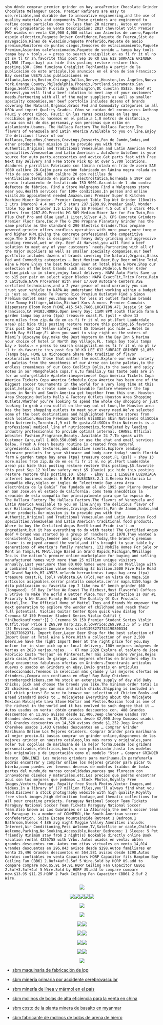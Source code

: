 
```
sbm dónde comprar premier grinder en bay areaPremier Chocolate Grinder Chocolate Melangeur Cocoa. Premier Refiners are easy to use,reliable,and durable due to innovative engineering,and the use of quality materials and components.These grinders are engineered to refine cocoa particles down to less than 20 microns. Autos en venta por el propietario en venta Descripción: 2017 Chevrolet Volt Premier FWD usados en venta $16,900 4,000 millas con Asientos de cuero,Paquete espejo eléctrico,Paquete Driver Confidence,Paquete de Fuerza,Sist.de navegación,Rines de Aleación,Paquete Preferido,Paquete de audio premium,Monitoreo de puntos ciegos,Sensores de estacionamiento,Paquete Premium,Asientos calefaccionados,Paquete de sonido … tampa bay tools tampa bay > tools.« » press to search craigslist.en es fi fr it nl no pt sv tl tr zh.favorite this post Sep 10 KO LEE 612 SURFACE GRINDER $1,850 (Tampa bay) pic hide this posting restore restore this posting.$30. Cómo funciona Craiglist Techlandia A partir de la publicación de este artículo,los anuncios en el área de San Francisco Bay cuestan US$75.Las publicaciones en Atlanta,Austin,Boston,Chicago,Dallas,Denver,Houston,Los Ángeles,Nueva York,Orange County,Philadelphia,Phoenix,Portland,Sacramento,San Diego,Seattle,South Florida y Whashington,DC cuestan US$25. Beef At Harvest,you will find a beef solution to meet any of your customers’ needs.Partnering with all of the major suppliers as well as smaller specialty companies,our beef portfolio includes dozens of brands covering the Natural,Organic,Grass Fed and Commodity categories in all USDA and import Quality Grades. Cómo se cuidan del coronavirus Anthony Fauci y otros cinco. Fauci: En las raras ocasiones en las que recibimos gente,lo hacemos en el patio,a 1,8 metros de distancia,y nunca son más de dos personas,y son personas que están en aislamiento.Usamos. The Hallaca Factory The Hallaca Factory.The flavors of Venezuela and Latin America Available to you on line.Enjoy the delicious flavor of our Hallacas,Tequeños,Cheeses,Cravings,Desserts,Pan de Jamón,Sodas,and other products.Our mission is to provide you with the Authentic,Original and Traditional Venezuelan and Latin American Food specialties.Venezuelan and Latin American … AutoZone AutoZone is your source for auto parts,accessories and advice.Get parts fast with Free Next Day Delivery and Free Store Pick Up at over 5,700 locations. Asadores y parrillas Fabricado con lámina rolada en frío de acero SAE 1080 calibre 20.Cajón para carbón fabricado en lámina negra rolada en frío de acero SAE 1080 calibre 20 con rejillas de ventilación,terminado en pintura electrostática,horneada a 190º con previo tratamiento de fosfatizado ISO 9001.Garantía de 1 año contra defectos de fábrica. Find a Store Walgreens Find a Walgreens store near you.Health services for 100+ conditions.In person and online visits.No appointment needed Amazon.com: Premier Super G Kitchen Machine Mixer Grinder. Premier Compact Table Top Wet Grinder 110volts 2 Ltrs (Maroon) 4.4 out of 5 stars 287.$289.99.Premier Small Wonder Table Top Wet Grinder 1.5 Liter by SS Premier 4.5 out of 5 stars 446.4 offers from $287.89.Preethi MG 509 Medium Mixer Jar for Eco Twin,Eco Plus Chef Pro and Blue Leaf,1 Liter,Silver 4.3. CPS Concrete Grinders Premier Floor Care,Inc.® The G 290 Propane Planetary Grinder has the same profile as the standard G 290 Electric Grinder.This propane powered grinder offers cordless operation with more power,more torque and higher RPM,giving the concrete professional the competitive edge.The G 290 Pro is designed for heavy duty grinding and aggressive coating removal,wet or dry. Beef At Harvest,you will find a beef solution to meet any of your customers’ needs.Partnering with all of the major suppliers as well as smaller specialty companies,our beef portfolio includes dozens of brands covering the Natural,Organic,Grass Fed and Commodity categories … Best Mexican Beer,Buy Beer online Total Wine & More Enjoy the best Mexican Beer at Total Wine & More.Shop our selection of the best brands such as: Corona,Modelo,& More! Order online,pick up in store,enjoy local delivery. NAPA Auto Parts Save up to $15 per pair on select wiper blades: NAPA ExactFit,Trico Force,Rain X Latitude,NAPA ProFormer With over 17,000 AutoCare Centers,ASE certified technicians,and a 2 year peace of mind warranty you can trust your vehicle to NAPA.We understand that working within a budget is just as. Welcome To Puerto Rico Premium Outlets® Find a Simon Premium Outlet near you.Shop more for less at outlet fashion brands like Tommy Hilfiger,Adidas,Michael Kors & more. Premier Cannabis Dispensary Bloom Room PHONE.415.543.7666.LOCATION.471 Jessie St San Francisco,CA 94103.HOURS.Open Every Day: 11AM 8PM south florida farm & garden tampa bay area (tpa) treasure coast,FL (psl) + show 13 more.miles from zip.da de en es fi fr it nl no pt.(Fort Lauderdale area) pic hide this posting restore restore this posting.$5.favorite this post Sep 12 Yellow safety vest $5 (Davie) pic hide … Hotel In North Bay Village,FL When you want to stay right on the waters of Miami’s Biscayne Bay,make the Best Western On the Bay Inn & Marina your choice of hotel in North Bay Village,FL. tampa bay tools tampa bay > tools.« » press to search craigslist.en es fi fr it nl no pt sv tl tr zh.favorite this post Sep 10 KO LEE 612 SURFACE GRINDER $1,850 (Tampa bay… HOME La Michoacana Share the tradition of flavor exploration with those that matter the most.Explore our wide variety of paletas from the smoothness of our Arroz con Leche paletas,to the endless creaminess of our Coco CoolStix Bolis,to the sweet and spicy notes in our Mangohelada cups.T u,tu familia,y tus taste buds are in for an unforgettable #paleteriaexperience! Copa America Tickets Copa America Tickets Copa America Schedule.Copa America has been one of the biggest soccer tournaments in the world for a very long time at this point,helping to create some unbelievable fanfare whenever the top teams in North and South America get together from this one. Houston Area Shopping Outlets Malls & Factory Outlets Houston Area Shopping Outlets.Whether you’re looking to spend the whole day shopping or just looking to grab a new outfit on the way out of town,the Houston area has the best shopping outlets to meet your every need.We’ve selected some of the best destinations and highlighted favorite stores from each location.Houston Premium Outlets GliSODin Skin Nutrients GliSODin Skin Nutrients,Toronto.1,9 mil Me gusta.GliSODin Skin Nutrients is a professional medical line of nutricosmetics,formulated by leading industry professionals to provide optimal internal. CHANEL Official Website: Fashion,Fragrance,Beauty. Available 24 7.To speak with Customer Care,call 1.800.550.0005 or use the chat and email services below. Fresh A Fresh beauty routine is created from natural ingredients,rich textures,and addictive scents.Explore leading skincare products for your skincare and body care today! south florida farm & garden tampa bay area (tpa) treasure coast,FL (psl) + show 13 more.miles from zip.da de en es fi fr it nl no pt.(Fort Lauderdale area) pic hide this posting restore restore this posting.$5.favorite this post Sep 12 Yellow safety vest $5 (Davie) pic hide this posting restore restore this posting.$0. Ebay  · Ebay 1.1 1 LISBETH LUZURIAGA internet business models E BAY.E BUSSINES.2.1 3.Reseña Histórica La compañía eBay,siglas en ingles de “electronic Bay area área electrónica de la Bahía” fue fundada en el año 1995 por Pierre Omydiar en San Jose,en el estado de California; como tema anecdótico la creación de esta compañía fue principalmente para que la esposa de. The Hallaca Factory The Hallaca Factory.The flavors of Venezuela and Latin America Available to you on line.Enjoy the delicious flavor of our Hallacas,Tequeños,Cheeses,Cravings,Desserts,Pan de Jamón,Sodas,and other products.Our mission is to provide you with the Authentic,Original and Traditional Venezuelan and Latin American Food specialties.Venezuelan and Latin American traditional food products. Where to buy the Certified Angus Beef® brand Pride isn't an ingredient,but it has everything to do with taste! The Certified Angus Beef ® brand was started by a group of ranchers in 1978.They wanted a consistently tasty,tender and juicy steak.Today,the brand's premium flavor is enjoyed around the world,and it's brought to your table by generations of America's family ranchers. 132 Mobile Homes For Sale or Rent in Tampa,FL MHVillage Based in Grand Rapids,Michigan,MHVillage Inc.is the nation’s premier online marketplace for buying and selling manufactured homes with more than 25 million unique visitors annually.Last year,more than 80,000 homes were sold on MHVillage with a combined transaction value exceeding $3 billion.2600 Five Mile Road NE Grand Rapids,MI 49525 orlando herramientas tampa bay area (tpa) treasure coast,FL (psl) valdosta,GA (vld).ver en vista de mapa.Sin artículos asignables.cerrar pantalla completa.cerrar mapa.$150.haga de ésta publicación su favorita sep 7 like new 6" bench grinder $60 (longwood). SF Bay Coffee We Roast The Richest,Most Flavorful Coffees & Strive To Make The World A Better Place.Your Satisfaction Is Our #1 Priority & We Stand Firmly Behind The Quality Of Our Products Mattel,Inc. The Official Home of Mattel Toys and Brands We empower the next generation to explore the wonder of childhood and reach their full potential. Violins Guitar Center Open quick view dialog for Cremona SV 150 Premier Student Series Violin Outfit { "inCheckoutPromo":[] } Cremona SV 150 Premier Student Series Violin Outfit.Your Price $ 269.99 msrp:325.0,lowPrice:269.99.3.5 of 5 stars (3) Reviews.Compare Compare Now site51398273744190800334 1398177062371. Import Beer,Lager Beer Shop for the best selection of Import Beer at Total Wine & More.With a collection of over 2,500 beers,we have the right Import Beer at the right price for you.Buy online for in stoe pick up or local delivery. 100+ mejores imágenes de Verjas en 2020 verjas,rejas.  · 07 may 2020 Explora el tablero de Jose Fabricio Costa "Verjas" en Pinterest.Ver más ideas sobre Verjas,Rejas para casas,Puertas de garage. Las mejores ofertas en Grinders eBay En eBay encuentras fabulosas ofertas en Grinders.Encontrarás artículos nuevos o usados en Grinders en eBay.Envío gratis en artículos seleccionados.Tenemos la selección más grande y las mejores ofertas en Grinders.¡Compra con confianza en eBay! Buy Baby Chickens strombergschickens.com We stock an extensive supply of day old Baby Chicks; pick and choose the breeds you like.The minimum order total is 25 chickens,and you can mix and match chicks.Shipping is included in all chick prices! Be sure to browse our selection of Chicken Books and Breed Standard Books to … Molcajetes Everything about the Molcajete Mexican Molcajete Lava Stone Mortar and Pestle.Mexican food is one of the richest in the world and it has evolved to such degree that it … Autos usados en venta: obtén grandes descuentos con. 488 Grandes descuentos en 11,985 avisos desde $2,400.Jeep Cherokee usados 707 Grandes descuentos en 15,919 avisos desde $2,900.Jeep Compass usados 691 Grandes descuentos en 14,328 avisos desde $1,252.Jeep Grand Cherokee usados 1,403 Grandes descuentos en … Comprar Grinder Marihuana Online Los Mejores Grinders. Comprar Grinder para marihuana al mejor precio.Si buscas comprar un grinder online,disponemos de los mejores grinder en nuestro catálogo,los más raros y originales,para moler tus cogollos de marihuana de la mejor forma.Desde los griders personalizados,eléctricos,boots,o con polinizador,hasta los modelos más originales y de importación como el modelo "Star … Comprar GRINDER barato 【ONLINE】 Los mejores grinders para marihuana.En parafumarla podrás encontrar y comprar online los mejores grinder para picar tu hierba,como puedes ver tenemos decenas de modelos traídos de todas partes del mundo,de marcas consolidadas,marcas que florecen con innovadores diseños y materiales,etc.Los precios que podrás encontrar aquí son los mejores que podemos … Stock Photos,Royalty Free Images,Vectors,Footage. Royalty free Stock Photos,Vector Images,and Videos.In a library of 177 million files,you'll always find what you need.Discover a stock photography website with high quality,Royalty free stock images,high definition footage,and thematic collections for all your creative projects. Paraguay National Soccer Team Tickets Paraguay National Soccer Team Tickets Paraguay National Soccer Team.Also known as Los Guaranies or La Albirroja,the men’s soccer team of Paraguay is a member of CONMEBOL,the South American soccer confederation. Suite Escape Mountainside Retreat 1 Bedroom,1 Bathroom,Sleeps 4 $86 avg night Maggie Valley Amenities include: Internet,Air Conditioning,Pets Welcome,TV,Satellite or cable,Children Welcome,Parking,No Smoking,Accessible,Heater Bedrooms: 1 Sleeps: 5 Pet friendly Minimum stay from 2 night(s) Bookable directly online Book vacation rental 4226758 with Vrbo. Autos usados en venta: obtén grandes descuentos con. Autos con citas virtuales en venta 14,014 Grandes descuentos en 296,843 avisos desde $298.Autos familiares en venta 25,496 Grandes descuentos en 564,581 avisos desde $298.Autos baratos confiables en venta Capacitors HQRP Capacitor fits Hampton Bay Ceiling Fan CBB61 2.8uf+4uf+2.5uf 5 Wire.Sold by HQRP US.add to compare compare now.$5.91 $4.91.HQRP Ceiling Fan Capacitor CBB61 2.5uf+3.5uf+4uf 5 Wire.Sold by HQRP US.add to compare compare now.$13.95 $11.25.HQRP 2 Pack Ceiling Fan Capacitor CBB61 2.5uf 2 Wire. 
```

<div align="center">

<a href="https://es-crusher.shibang-china.com/github&k=sbm+d%C3%B3nde+comprar+premier+grinder+en+bay+area"><img src="https://static.shibang-china.com/es/crusher/logo.jpg"></a>

<a href="https://es-crusher.shibang-china.com/github&k=sbm+d%C3%B3nde+comprar+premier+grinder+en+bay+area"><img src="https://static.shibang-china.com/es/crusher/index.jpg"></a><a href="https://es-crusher.shibang-china.com/material.htmlgithub&k=sbm+d%C3%B3nde+comprar+premier+grinder+en+bay+area"><img src="https://static.shibang-china.com/es/crusher/material.jpg"></a><a href="https://es-crusher.shibang-china.com/application.htmlgithub&k=sbm+d%C3%B3nde+comprar+premier+grinder+en+bay+area"><img src="https://static.shibang-china.com/es/crusher/application.jpg"></a><a href="https://es-crusher.shibang-china.com/aboutus.htmlgithub&k=sbm+d%C3%B3nde+comprar+premier+grinder+en+bay+area"><img src="https://static.shibang-china.com/es/crusher/aboutus.jpg"></a><a href="https://es-crusher.shibang-china.com/contact.htmlgithub&k=sbm+d%C3%B3nde+comprar+premier+grinder+en+bay+area"><img src="https://static.shibang-china.com/es/crusher/contact.jpg"></a>

<a href="https://es-crusher.shibang-china.com/github&k=sbm+d%C3%B3nde+comprar+premier+grinder+en+bay+area"><img src="https://static.shibang-china.com/es/crusher/banner.jpg"></a>

<a href="https://swt.shibang-china.com/github&k=sbm+d%C3%B3nde+comprar+premier+grinder+en+bay+area"><img src="https://static.shibang-china.com/es/crusher/text.jpg"></a>

<a href="https://swt.shibang-china.com/github&k=sbm+d%C3%B3nde+comprar+premier+grinder+en+bay+area"><img src="https://static.shibang-china.com/es/crusher/chat.jpg"></a><a href="https://es-crusher.shibang-china.com/contact.htmlgithub&k=sbm+d%C3%B3nde+comprar+premier+grinder+en+bay+area"><img src="https://static.shibang-china.com/es/crusher/message.jpg"></a>

<a href="https://es-crusher.shibang-china.com/products/pe.htmlgithub&k=sbm+d%C3%B3nde+comprar+premier+grinder+en+bay+area"><img src="https://static.shibang-china.com/es/crusher/pe.jpg"></a><a href="https://es-crusher.shibang-china.com/products/pf.htmlgithub&k=sbm+d%C3%B3nde+comprar+premier+grinder+en+bay+area"><img src="https://static.shibang-china.com/es/crusher/pf.jpg"></a>

<a href="https://es-crusher.shibang-china.com/products/hpt.htmlgithub&k=sbm+d%C3%B3nde+comprar+premier+grinder+en+bay+area"><img src="https://static.shibang-china.com/es/crusher/hpt.jpg"></a><a href="https://es-crusher.shibang-china.com/products/vsi.htmlgithub&k=sbm+d%C3%B3nde+comprar+premier+grinder+en+bay+area"><img src="https://static.shibang-china.com/es/crusher/vsi.jpg"></a>

<a href="https://es-crusher.shibang-china.com/products/klv.htmlgithub&k=sbm+d%C3%B3nde+comprar+premier+grinder+en+bay+area"><img src="https://static.shibang-china.com/es/crusher/klv.jpg"></a><a href="https://es-crusher.shibang-china.com/products/portable.htmlgithub&k=sbm+d%C3%B3nde+comprar+premier+grinder+en+bay+area"><img src="https://static.shibang-china.com/es/crusher/portable.jpg"></a>

<a href="https://swt.shibang-china.com/github&k=sbm+d%C3%B3nde+comprar+premier+grinder+en+bay+area"><img src="https://static.shibang-china.com/es/crusher/case.jpg"></a>

</div>


* [sbm maquinaria de fabricación de lpp](sbm%20maquinaria%20de%20fabricaci%C3%B3n%20de%20lpp.md)

* [sbm minería primaria por accidente cerebrovascular](sbm%20miner%C3%ADa%20primaria%20por%20accidente%20cerebrovascular.md)

* [sbm minería de línea y mármol en el país](sbm%20miner%C3%ADa%20de%20l%C3%ADnea%20y%20m%C3%A1rmol%20en%20el%20pa%C3%ADs.md)

* [sbm molinos de bolas de alta eficiencia para la venta en china](sbm%20molinos%20de%20bolas%20de%20alta%20eficiencia%20para%20la%20venta%20en%20china.md)

* [sbm costo de la planta minera de basalto en myanmar](sbm%20costo%20de%20la%20planta%20minera%20de%20basalto%20en%20myanmar.md)

* [sbm fabricante de molinos de bolas de arena de hierro](sbm%20fabricante%20de%20molinos%20de%20bolas%20de%20arena%20de%20hierro.md)
